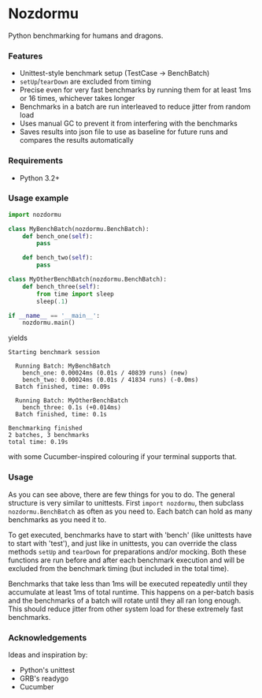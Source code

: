 # Nozdormu

Python benchmarking for humans and dragons.

### Features

* Unittest-style benchmark setup (TestCase -> BenchBatch)
* `setUp`/`tearDown` are excluded from timing
* Precise even for very fast benchmarks by running them for at least 1ms
  or 16 times, whichever takes longer
* Benchmarks in a batch are run interleaved to reduce jitter from random load
* Uses manual GC to prevent it from interfering with the benchmarks
* Saves results into json file to use as baseline for future runs and compares
  the results automatically

### Requirements

* Python 3.2+

### Usage example

```python
import nozdormu

class MyBenchBatch(nozdormu.BenchBatch):
    def bench_one(self):
        pass

    def bench_two(self):
        pass

class MyOtherBenchBatch(nozdormu.BenchBatch):
    def bench_three(self):
        from time import sleep
        sleep(.1)

if __name__ == '__main__':
    nozdormu.main()
```

yields

```
Starting benchmark session

  Running Batch: MyBenchBatch
    bench_one: 0.00024ms (0.01s / 40839 runs) (new)
    bench_two: 0.00024ms (0.01s / 41834 runs) (-0.0ms)
  Batch finished, time: 0.09s

  Running Batch: MyOtherBenchBatch
    bench_three: 0.1s (+0.014ms)
  Batch finished, time: 0.1s

Benchmarking finished
2 batches, 3 benchmarks
total time: 0.19s
```

with some Cucumber-inspired colouring if your terminal supports that.

### Usage

As you can see above, there are few things for you to do. The general structure
is very similar to unittests. First `import nozdormu`, then subclass
`nozdormu.BenchBatch` as often as you need to. Each batch can hold as many
benchmarks as you need it to.

To get executed, benchmarks have to start with 'bench' (like unittests have to
start with 'test'), and just like in unittests, you can override the class
methods `setUp` and `tearDown` for preparations and/or mocking. Both these
functions are run before and after each benchmark execution and will be
excluded from the benchmark timing (but included in the total time).

Benchmarks that take less than 1ms will be executed repeatedly until they
accumulate at least 1ms of total runtime. This happens on a per-batch basis
and the benchmarks of a batch will rotate until they all ran long enough. This
should reduce jitter from other system load for these extremely fast
benchmarks.

### Acknowledgements

Ideas and inspiration by:

* Python's unittest
* GRB's readygo
* Cucumber

